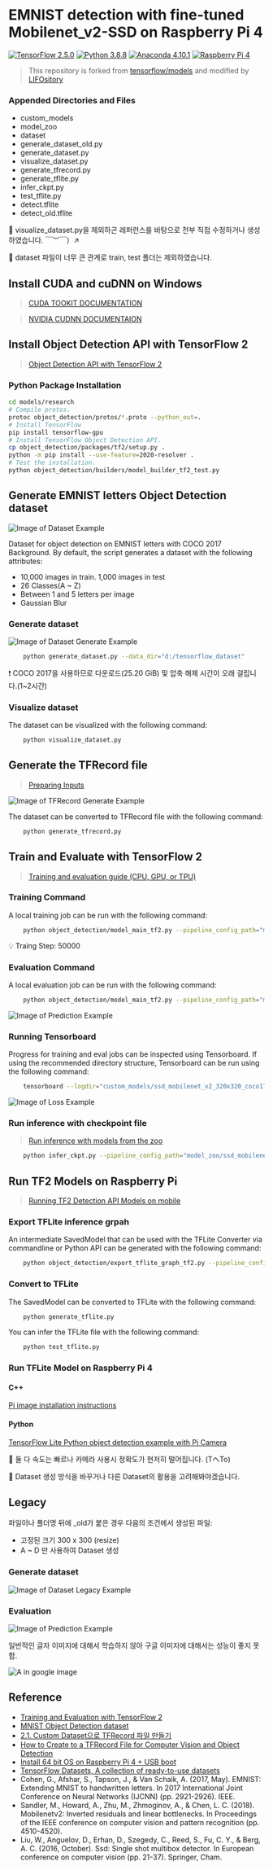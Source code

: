 # EMNIST detection with fine-tuned Mobilenet_v2-SSD on Raspberry Pi 4
[![TensorFlow 2.5.0](https://img.shields.io/badge/TensorFlow-2.5.0-FF6F00?logo=tensorflow&style=flat-square)](https://github.com/tensorflow/tensorflow/releases/tag/v2.5.0)
[![Python 3.8.8](https://img.shields.io/badge/Python-3.8.8-3776AB?logo=python&style=flat-square)](https://www.python.org/downloads/release/python-388/)
[![Anaconda 4.10.1](https://img.shields.io/badge/Anaconda-4.10.1-44A833?logo=anaconda&style=flat-square)](https://github.com/conda/conda/releases/tag/4.10.1)
[![Raspberry Pi 4](https://img.shields.io/badge/Raspberry%20Pi-4%20Model%20B-A22846?logo=Raspberry%20Pi&style=flat-square)](https://www.raspberrypi.org/products/raspberry-pi-4-model-b/)

> This repository is forked from [tensorflow/models](https://github.com/tensorflow/models) and modified by [LIFOsitory](https://github.com/LIFOsitory)

### Appended Directories and Files
- custom_models
- model_zoo
- dataset
- generate_dataset_old.py
- generate_dataset.py
- visualize_dataset.py
- generate_tfrecord.py
- generate_tflite.py
- infer_ckpt.py
- test_tflite.py
- detect.tflite
- detect_old.tflite

🧡 visualize_dataset.py을 제외하곤 레퍼런스를 바탕으로 전부 직접 수정하거나 생성하였습니다. ￣︶￣）↗

🧡 dataset 파일이 너무 큰 관계로 train, test 폴더는 제외하였습니다.

## Install CUDA and cuDNN on Windows
> [CUDA TOOKIT DOCUMENTATION](https://docs.nvidia.com/cuda/cuda-installation-guide-microsoft-windows/index.html)

> [NVIDIA CUDNN DOCUMENTAION](https://docs.nvidia.com/deeplearning/cudnn/install-guide/index.html#install-windows)

## Install Object Detection API with TensorFlow 2
> [Object Detection API with TensorFlow 2](research/object_detection/g3doc/tf2.md#installation)

### Python Package Installation

```bash
cd models/research
# Compile protos.
protoc object_detection/protos/*.proto --python_out=.
# Install TensorFlow
pip install tensorflow-gpu
# Install TensorFlow Object Detection API.
cp object_detection/packages/tf2/setup.py .
python -m pip install --use-feature=2020-resolver .
# Test the installation.
python object_detection/builders/model_builder_tf2_test.py
```

## Generate EMNIST letters Object Detection dataset

![Image of Dataset Example](dataset_example.jpg)

Dataset for object detection on EMNIST letters with COCO 2017 Background. By default, the script generates a dataset with the following attributes:

- 10,000 images in train. 1,000 images in test
- 26 Classes(A ~ Z)
- Between 1 and 5 letters per image
- Gaussian Blur

### Generate dataset

![Image of Dataset Generate Example](dataset_generate_example.png)

```bash
    python generate_dataset.py --data_dir="d:/tensorflow_dataset"
``` 

❗ COCO 2017을 사용하므로 다운로드(25.20 GiB) 및 압축 해제 시간이 오래 걸립니다.(1~2시간)

### Visualize dataset

The dataset can be visualized with the following command:

```bash
    python visualize_dataset.py
``` 

## Generate the TFRecord file
> [Preparing Inputs](research/object_detection/g3doc/using_your_own_dataset.md)

![Image of TFRecord Generate Example](tfrecord_generate_example.png)

The dataset can be converted to TFRecord file with the following command: 

```bash
    python generate_tfrecord.py
```

## Train and Evaluate with TensorFlow 2
> [Training and evaluation guide (CPU, GPU, or TPU)](research/object_detection/g3doc/tf2_training_and_evaluation.md#Local)

### Training Command

A local training job can be run with the following command:

```bash
    python object_detection/model_main_tf2.py --pipeline_config_path="model_zoo/ssd_mobilenet_v2_320x320_coco17_tpu-8/pipeline.config" --model_dir="custom_models/ssd_mobilenet_v2_320x320_coco17_tpu-8" --alsologtostderr
```

💡 Traing Step: 50000

### Evaluation Command

A local evaluation job can be run with the following command:

```bash
    python object_detection/model_main_tf2.py --pipeline_config_path="model_zoo/ssd_mobilenet_v2_320x320_coco17_tpu-8/pipeline.config" --model_dir="custom_models/ssd_mobilenet_v2_320x320_coco17_tpu-8" --checkpoint_dir="custom_models\ssd_mobilenet_v2_320x320_coco17_tpu-8" --alsologtostderr
```

![Image of Prediction Example](dataset_pred.png)

### Running Tensorboard

Progress for training and eval jobs can be inspected using Tensorboard. If using the recommended directory structure, Tensorboard can be run using the following command:

```bash
    tensorboard --logdir="custom_models/ssd_mobilenet_v2_320x320_coco17_tpu-8"
```

![Image of Loss Example](loss_example.jpg)

### Run inference with checkpoint file
> [Run inference with models from the zoo](research/object_detection/colab_tutorials/inference_tf2_colab.ipynb)

```bash
    python infer_ckpt.py --pipeline_config_path="model_zoo/ssd_mobilenet_v2_320x320_coco17_tpu-8/pipeline.config" --checkpoint_dir="custom_models/ssd_mobilenet_v2_320x320_coco17_tpu-8/" --checkpoint_number="ckpt-52" --test_image_path="dataset/emnist_letters_detection/test/images/541.jpg" 
```

## Run TF2 Models on Raspberry Pi
> [Running TF2 Detection API Models on mobile](research/object_detection/g3doc/running_on_mobile_tf2.md#step-1-export-tflite-inference-graph)

### Export TFLite inference grpah

An intermediate SavedModel that can be used with the TFLite Converter via commandline or Python API can be generated with the following command: 

```bash
    python object_detection/export_tflite_graph_tf2.py --pipeline_config_path "model_zoo/ssd_mobilenet_v2_320x320_coco17_tpu-8/pipeline.config" --trained_checkpoint_dir "custom_models/ssd_mobilenet_v2_320x320_coco17_tpu-8" --output_directory "custom_models/ssd_mobilenet_v2_320x320_coco17_tpu-8"
```

### Convert to TFLite

The SavedModel can be converted to TFLite with the following command: 

```bash
    python generate_tflite.py
```

You can infer the TFLite file with the following command:

```bash
    python test_tflite.py
```

### Run TFLite Model on Raspberry Pi 4

#### C++

[Pi image installation instructions](https://github.com/Qengineering/TensorFlow_Lite_SSD_RPi_64-bits)

#### Python

[TensorFlow Lite Python object detection example with Pi Camera](https://github.com/tensorflow/examples/tree/master/lite/examples/object_detection/raspberry_pi)

🚩 둘 다 속도는 빠르나 카메라 사용시 정확도가 현저히 떨어집니다. (TヘTo)

🚩 Dataset 생성 방식을 바꾸거나 다른 Dataset의 활용을 고려해봐야겠습니다.

## Legacy

파일이나 폴더명 뒤에 _old가 붙은 경우 다음의 조건에서 생성된 파일:

- 고정된 크기 300 x 300 (resize)
- A ~ D 만 사용하여 Dataset 생성

### Generate dataset

![Image of Dataset Legacy Example](dataset_example_old.jpg)

### Evaluation

![Image of Prediction Example](dataset_predict_old.png)

일반적인 글자 이미지에 대해서 학습하지 않아 구글 이미지에 대해서는 성능이 좋지 못함.
 
![A in google image](example_a_old.jpg)

## Reference
- [Training and Evaluation with TensorFlow 2](https://github.com/tensorflow/models/blob/master/research/object_detection/g3doc/tf2_training_and_evaluation.md)
- [MNIST Object Detection dataset](https://github.com/hukkelas/MNIST-ObjectDetection)
- [2.1. Custom Dataset으로 TFRecord 파일 만들기](https://ballentain.tistory.com/48)
- [How to Create to a TFRecord File for Computer Vision and Object Detection](https://blog.roboflow.com/create-tfrecord/)
- [Install 64 bit OS on Raspberry Pi 4 + USB boot](https://qengineering.eu/install-raspberry-64-os.html)
- [TensorFlow Datasets, A collection of ready-to-use datasets](https://www.tensorflow.org/datasets/overview)
- Cohen, G., Afshar, S., Tapson, J., & Van Schaik, A. (2017, May). EMNIST: Extending MNIST to handwritten letters. In 2017 International Joint Conference on Neural Networks (IJCNN) (pp. 2921-2926). IEEE.
- Sandler, M., Howard, A., Zhu, M., Zhmoginov, A., & Chen, L. C. (2018). Mobilenetv2: Inverted residuals and linear bottlenecks. In Proceedings of the IEEE conference on computer vision and pattern recognition (pp. 4510-4520).
- Liu, W., Anguelov, D., Erhan, D., Szegedy, C., Reed, S., Fu, C. Y., & Berg, A. C. (2016, October). Ssd: Single shot multibox detector. In European conference on computer vision (pp. 21-37). Springer, Cham.